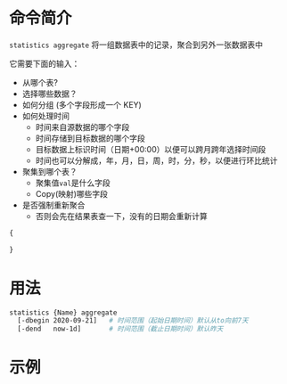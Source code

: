 命令简介
======= 

`statistics aggregate` 将一组数据表中的记录，聚合到另外一张数据表中

它需要下面的输入：

- 从哪个表?
- 选择哪些数据？
- 如何分组 (多个字段形成一个 KEY)
- 如何处理时间
  - 时间来自源数据的哪个字段
  - 时间存储到目标数据的哪个字段
  - 目标数据上标识时间（日期+00:00）以便可以跨月跨年选择时间段
  - 时间也可以分解成，年，月，日，周，时，分，秒，以便进行环比统计
- 聚集到哪个表？
  + 聚集值`val`是什么字段 
  + Copy(映射)哪些字段
- 是否强制重新聚合
  + 否则会先在结果表查一下，没有的日期会重新计算

```js
{
  
}
```


用法
=======

```bash
statistics {Name} aggregate
  [-dbegin 2020-09-21]   # 时间范围（起始日期时间）默认从to向前7天
  [-dend   now-1d]       # 时间范围（截止日期时间）默认昨天
```

示例
=======

```bash

```